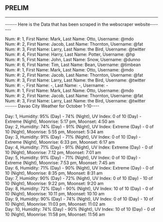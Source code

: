## PRELIM
----------------------------------

------ Here is the Data that has been scraped in the webscraper website-------

 Num: #: 1, First Name: Mark, Last Name: Otto, Username: @mdo
 <br>
 Num: #: 2, First Name: Jacob, Last Name: Thornton, Username: @fat
 <br>
 Num: #: 3, First Name: Larry, Last Name: the Bird, Username: @twitter
 <br>
 Num: #: 4, First Name: Harry, Last Name: Potter, Username: @hp
 <br>
 Num: #: 5, First Name: John, Last Name: Snow, Username: @dunno
 <br>
 Num: #: 6, First Name: Tim, Last Name: Bean, Username: @timbean
 <br>
 Num: #: 1, First Name: Mark, Last Name: Otto, Username: @mdo
 <br>
 Num: #: 2, First Name: Jacob, Last Name: Thornton, Username: @fat
 <br>
 Num: #: 3, First Name: Larry, Last Name: the Bird, Username: @twitter
 <br>
 Num: #: -, First Name: -, Last Name: -, Username: -
 <br>
 Num: #: 1, First Name: Mark, Last Name: Otto, Username: @mdo
 <br>
 Num: #: 2, First Name: Jacob, Last Name: Thornton, Username: @fat
 <br>
 Num: #: 3, First Name: Larry, Last Name: the Bird, Username: @twitter
 <br>
 ------ Davao City Weather for October 1-10----
 <br>
 <br>
 Day: 1, Humidity: 95% (Day) - 74% (Night), UV Index: 0 of 10 (Day) - Extreme (Night), Moonrise: 5:17 pm, Moonset: 4:50 am
 <br>
 Day: 2, Humidity: 74% (Day) - 91% (Night), UV Index: Extreme (Day) - 0 of 10 (Night), Moonrise: 5:55 pm, Moonset: 5:34 am
 <br>
 Day: 3, Humidity: 91% (Day) - 71% (Night), UV Index: 0 of 10 (Day) - Extreme (Night), Moonrise: 6:33 pm, Moonset: 6:17 am
 <br>
 Day: 4, Humidity: 71% (Day) - 91% (Night), UV Index: Extreme (Day) - 0 of 10 (Night), Moonrise: 7:12 pm, Moonset: 7:01 am
 <br>
 Day: 5, Humidity: 91% (Day) - 71% (Night), UV Index: 0 of 10 (Day) - Extreme (Night), Moonrise: 7:53 pm, Moonset: 7:45 am
 <br>
 Day: 6, Humidity: 71% (Day) - 90% (Night), UV Index: Extreme (Day) - 0 of 10 (Night), Moonrise: 8:35 pm, Moonset: 8:31 am
 <br>
 Day: 7, Humidity: 90% (Day) - 72% (Night), UV Index: 0 of 10 (Day) - 10 of 10 (Night), Moonrise: 9:22 pm, Moonset: 9:20 am
 <br>
 Day: 8, Humidity: 72% (Day) - 90% (Night), UV Index: 10 of 10 (Day) - 0 of 10 (Night), Moonrise: 10:11 pm, Moonset: 10:10 am
 <br>
 Day: 9, Humidity: 90% (Day) - 74% (Night), UV Index: 0 of 10 (Day) - 10 of 10 (Night), Moonrise: 11:03 pm, Moonset: 11:02 am
 <br>
 Day: 10, Humidity: 74% (Day) - 90% (Night), UV Index: 10 of 10 (Day) - 0 of 10 (Night), Moonrise: 11:58 pm, Moonset: 11:56 am

